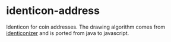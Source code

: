 # identicon-address
Identicon for coin addresses. The drawing algorithm comes from [identiconizer](https://github.com/GermainZ/Identiconizer) and is ported from java to javascript.
